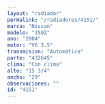 ```yaml
---
layout: "radiador"
permalink: "/radiadores/4151/"
marca: "Nissan"
modelo: "350Z"
ano: "2004"
motor: "V6 3.5"
transmision: "Automática"
parte: "432645"
clima: "Con clima"
alto: "15 3/4"
ancho: "29"
observaciones: ""
id: "4151"
---
```


